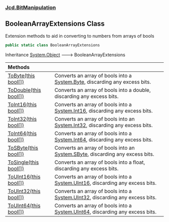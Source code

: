 ### [Jcd.BitManipulation](Jcd.BitManipulation.md 'Jcd.BitManipulation')

## BooleanArrayExtensions Class

Extension methods to aid in converting to numbers from arrays of bools

```csharp
public static class BooleanArrayExtensions
```

Inheritance [System.Object](https://docs.microsoft.com/en-us/dotnet/api/System.Object 'System.Object') &#129106; BooleanArrayExtensions

| Methods | |
| :--- | :--- |
| [ToByte(this bool[])](Jcd.BitManipulation.BooleanArrayExtensions.ToByte(thisbool[]).md 'Jcd.BitManipulation.BooleanArrayExtensions.ToByte(this bool[])') | Converts an array of bools into a [System.Byte](https://docs.microsoft.com/en-us/dotnet/api/System.Byte 'System.Byte'), discarding any excess bits. |
| [ToDouble(this bool[])](Jcd.BitManipulation.BooleanArrayExtensions.ToDouble(thisbool[]).md 'Jcd.BitManipulation.BooleanArrayExtensions.ToDouble(this bool[])') | Converts an array of bools into a double, discarding any excess bits. |
| [ToInt16(this bool[])](Jcd.BitManipulation.BooleanArrayExtensions.ToInt16(thisbool[]).md 'Jcd.BitManipulation.BooleanArrayExtensions.ToInt16(this bool[])') | Converts an array of bools into a [System.Int16](https://docs.microsoft.com/en-us/dotnet/api/System.Int16 'System.Int16'), discarding any excess bits. |
| [ToInt32(this bool[])](Jcd.BitManipulation.BooleanArrayExtensions.ToInt32(thisbool[]).md 'Jcd.BitManipulation.BooleanArrayExtensions.ToInt32(this bool[])') | Converts an array of bools into an [System.Int32](https://docs.microsoft.com/en-us/dotnet/api/System.Int32 'System.Int32'), discarding any excess bits. |
| [ToInt64(this bool[])](Jcd.BitManipulation.BooleanArrayExtensions.ToInt64(thisbool[]).md 'Jcd.BitManipulation.BooleanArrayExtensions.ToInt64(this bool[])') | Converts an array of bools into a [System.Int64](https://docs.microsoft.com/en-us/dotnet/api/System.Int64 'System.Int64'), discarding any excess bits. |
| [ToSByte(this bool[])](Jcd.BitManipulation.BooleanArrayExtensions.ToSByte(thisbool[]).md 'Jcd.BitManipulation.BooleanArrayExtensions.ToSByte(this bool[])') | Converts an array of bools into an [System.SByte](https://docs.microsoft.com/en-us/dotnet/api/System.SByte 'System.SByte'), discarding any excess bits. |
| [ToSingle(this bool[])](Jcd.BitManipulation.BooleanArrayExtensions.ToSingle(thisbool[]).md 'Jcd.BitManipulation.BooleanArrayExtensions.ToSingle(this bool[])') | Converts an array of bools into a float, discarding any excess bits. |
| [ToUInt16(this bool[])](Jcd.BitManipulation.BooleanArrayExtensions.ToUInt16(thisbool[]).md 'Jcd.BitManipulation.BooleanArrayExtensions.ToUInt16(this bool[])') | Converts an array of bools into a [System.UInt16](https://docs.microsoft.com/en-us/dotnet/api/System.UInt16 'System.UInt16'), discarding any excess bits. |
| [ToUInt32(this bool[])](Jcd.BitManipulation.BooleanArrayExtensions.ToUInt32(thisbool[]).md 'Jcd.BitManipulation.BooleanArrayExtensions.ToUInt32(this bool[])') | Converts an array of bools into a [System.UInt32](https://docs.microsoft.com/en-us/dotnet/api/System.UInt32 'System.UInt32'), discarding any excess bits. |
| [ToUInt64(this bool[])](Jcd.BitManipulation.BooleanArrayExtensions.ToUInt64(thisbool[]).md 'Jcd.BitManipulation.BooleanArrayExtensions.ToUInt64(this bool[])') | Converts an array of bools into a [System.UInt64](https://docs.microsoft.com/en-us/dotnet/api/System.UInt64 'System.UInt64'), discarding any excess bits. |
